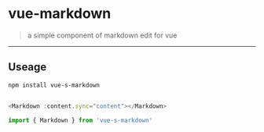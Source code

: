 # vue-markdown
>a simple component of markdown edit for vue

----

## Useage

```bash
npm install vue-s-markdown

```

```javascript

<Markdown :content.sync="content"></Markdown>

import { Markdown } from 'vue-s-markdown'
```

